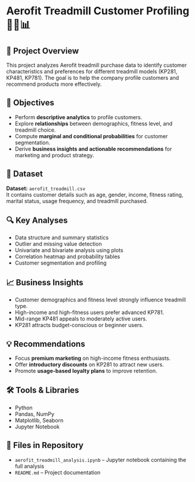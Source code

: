 # Aerofit Treadmill Customer Profiling 🏃‍♂️📊

## 📌 Project Overview
This project analyzes Aerofit treadmill purchase data to identify customer characteristics and preferences for different treadmill models (KP281, KP481, KP781). The goal is to help the company profile customers and recommend products more effectively.

## 🎯 Objectives
- Perform **descriptive analytics** to profile customers.  
- Explore **relationships** between demographics, fitness level, and treadmill choice.  
- Compute **marginal and conditional probabilities** for customer segmentation.  
- Derive **business insights and actionable recommendations** for marketing and product strategy.

## 🧮 Dataset
**Dataset:** `aerofit_treadmill.csv`  
It contains customer details such as age, gender, income, fitness rating, marital status, usage frequency, and treadmill purchased.

## 🔍 Key Analyses
- Data structure and summary statistics  
- Outlier and missing value detection  
- Univariate and bivariate analysis using plots  
- Correlation heatmap and probability tables  
- Customer segmentation and profiling  

## 📈 Business Insights
- Customer demographics and fitness level strongly influence treadmill type.  
- High-income and high-fitness users prefer advanced KP781.  
- Mid-range KP481 appeals to moderately active users.  
- KP281 attracts budget-conscious or beginner users.  

## 💡 Recommendations
- Focus **premium marketing** on high-income fitness enthusiasts.  
- Offer **introductory discounts** on KP281 to attract new users.  
- Promote **usage-based loyalty plans** to improve retention.

## 🛠️ Tools & Libraries
- Python  
- Pandas, NumPy  
- Matplotlib, Seaborn  
- Jupyter Notebook  

## 📂 Files in Repository
- `aerofit_treadmill_analysis.ipynb` – Jupyter notebook containing the full analysis  
- `README.md` – Project documentation  


